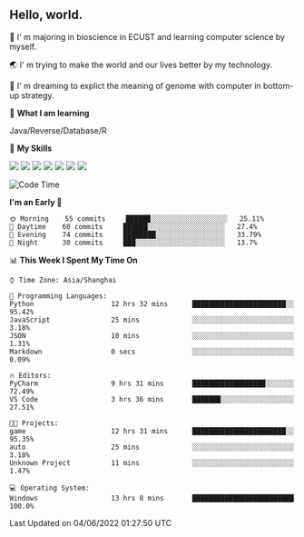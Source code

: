 ## Hello, world.

🏫 I' m majoring in bioscience in ECUST and learning computer science by myself.

🌏 I' m trying to make the world and our lives better by my technology.

🧬 I' m dreaming to explict the meaning of genome with computer in bottom-up strategy.

🔡 **What I am learning**

Java/Reverse/Database/R

🌟 **My Skills**

![](https://img.shields.io/badge/-Python-FFD43B?logo=python&labelColor=306998&logoColor=FFF)
![](https://img.shields.io/badge/-Linux-000000?logo=Linux&logoColor=fff)
![](https://img.shields.io/badge/-Docker-FFF?logo=Docker&labelColor=2496ED&logoColor=fff)
![](https://img.shields.io/badge/-Java-f89820?logo=java&labelColor=5382a1&logoColor=fff)
![](https://img.shields.io/badge/-MySQL-00758F?logo=mysql&labelColor=F29111&logoColor=FFF)
![](https://img.shields.io/badge/-Vue-34495E?logo=vue.js&labelColor=41B883&logoColor=FFF)
![](https://img.shields.io/badge/-SpringBoot-FFF?logo=SpringBoot&labelColor=6DB33F&logoColor=FFF)

<!--START_SECTION:waka-->
![Code Time](http://img.shields.io/badge/Code%20Time-0%20secs-blue)

**I'm an Early 🐤** 

```text
🌞 Morning    55 commits     ██████░░░░░░░░░░░░░░░░░░░   25.11% 
🌆 Daytime    60 commits     ██████░░░░░░░░░░░░░░░░░░░   27.4% 
🌃 Evening    74 commits     ████████░░░░░░░░░░░░░░░░░   33.79% 
🌙 Night      30 commits     ███░░░░░░░░░░░░░░░░░░░░░░   13.7%

```


📊 **This Week I Spent My Time On** 

```text
⌚︎ Time Zone: Asia/Shanghai

💬 Programming Languages: 
Python                   12 hrs 32 mins      ███████████████████████░░   95.42% 
JavaScript               25 mins             ░░░░░░░░░░░░░░░░░░░░░░░░░   3.18% 
JSON                     10 mins             ░░░░░░░░░░░░░░░░░░░░░░░░░   1.31% 
Markdown                 0 secs              ░░░░░░░░░░░░░░░░░░░░░░░░░   0.09%

🔥 Editors: 
PyCharm                  9 hrs 31 mins       ██████████████████░░░░░░░   72.49% 
VS Code                  3 hrs 36 mins       ███████░░░░░░░░░░░░░░░░░░   27.51%

🐱‍💻 Projects: 
game                     12 hrs 31 mins      ███████████████████████░░   95.35% 
auto                     25 mins             ░░░░░░░░░░░░░░░░░░░░░░░░░   3.18% 
Unknown Project          11 mins             ░░░░░░░░░░░░░░░░░░░░░░░░░   1.47%

💻 Operating System: 
Windows                  13 hrs 8 mins       █████████████████████████   100.0%

```


 Last Updated on 04/06/2022 01:27:50 UTC
<!--END_SECTION:waka-->


<!--
**Shigure19/Shigure19** is a ✨ _special_ ✨ repository because its `README.md` (this file) appears on your GitHub profile.

Here are some ideas to get you started:

- 🔭 I’m currently working on ...
- 🌱 I’m currently learning ...
- 👯 I’m looking to collaborate on ...
- 🤔 I’m looking for help with ...
- 💬 Ask me about ...
- 📫 How to reach me: ...
- 😄 Pronouns: ...
- ⚡ Fun fact: ...
-->
